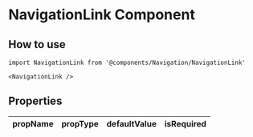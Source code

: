 # NavigationLink Component

## How to use

```
import NavigationLink from '@components/Navigation/NavigationLink'
```

```
<NavigationLink />
```

## Properties

| propName | propType | defaultValue | isRequired |
| - | - | - | - |
